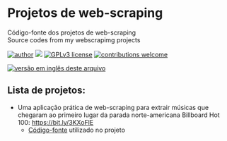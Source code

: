 # Projetos de web-scraping
Código-fonte dos projetos de web-scraping  
Source codes from my webscrapimg projects

[![author](https://img.shields.io/badge/author-Marcius%20D.%20Moraes-green)](https://www.linkedin.com/in/marciusdm) [![](https://img.shields.io/badge/python-3.7+-blue.svg)](https://www.python.org/downloads/release/python-365/) [![GPLv3 license](https://img.shields.io/badge/License-GPLv3-blue.svg)](http://perso.crans.org/besson/LICENSE.html) [![contributions welcome](https://img.shields.io/badge/contributions-welcome-brightgreen.svg?style=flat)](https://github.com/marciusdm/portfolio/issues)

<a href="README_en.md"> <img src="https://flagsapi.com/US/flat/32.png" title=" Versão em inglês desta página" alt="versão em inglês deste arquivo" /></a>

## Lista de projetos:
* Uma aplicação prática de web-scraping para extrair músicas que chegaram ao primeiro lugar da parada norte-americana Billboard Hot 100: https://bit.ly/3KXoFlE
  *  [Código-fonte](https://github.com/marciusdm/webscraping/tree/main/scrapy_billboard) utilizado no projeto
